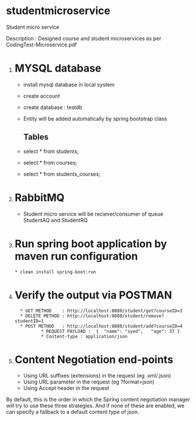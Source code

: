 # studentmicroservice
Student micro service

Description : Designed course and student microservices as per CodingTest-Microservice.pdf


1) MYSQL database
   ======================
    * install mysql database in local system
    * create account 
    * create database : testdb    
    * Entity will be added automatically by spring bootstrap class   

      Tables
      -------
     * select * from students;
     * select * from courses;
     * select * from  students_courses;
     
2) RabbitMQ
   =============
    * Student micro service will be reciever/consumer of queue StudentAQ and StudentRQ
  

3) Run spring boot application by maven run configuration
   =========================================================

       * clean install spring-boot:run


4) Verify the output via POSTMAN
   =================================

         * GET METHOD    : http://localhost:8080/student/get?courseID=3
         * DELETE METHOD : http://localhost:8080/student/remove?studentID=1            
         * POST METHOD   : http://localhost:8080/student/add?courseID=4
                 * REQUEST PAYLOAD :  {  "name": "syed",   "age": 37 }
                 * Content-type : application/json

5) Content Negotiation end-points
   ==================================
      * Using URL suffixes (extensions) in the request (eg .xml/.json)
      * Using URL parameter in the request (eg ?format=json)
      * Using Accept header in the request
      
By default, this is the order in which the Spring content negotiation manager will try to use these three strategies. And if none of these are enabled, we can specify a fallback to a default content type of json.
